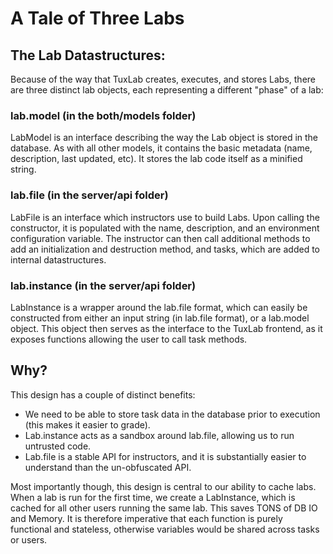 # A Tale of Three Labs
## The Lab Datastructures:
Because of the way that TuxLab creates, executes, and stores Labs, there are three distinct lab objects, each representing a different "phase" of a lab:

### lab.model (in the both/models folder)
LabModel is an interface describing the way the Lab object is stored in the database.  As with all other models, it contains the basic metadata (name, description, last updated, etc).  It stores the lab code itself as a minified string.  

### lab.file (in the server/api folder)
LabFile is an interface which instructors use to build Labs.  Upon calling the constructor, it is populated with the name, description, and an environment configuration variable.  The instructor can then call additional methods to add an initialization and destruction method, and tasks, which are added to internal datastructures.

### lab.instance (in the server/api folder)
LabInstance is a wrapper around the lab.file format, which can easily be constructed from either an input string (in lab.file format), or a lab.model object.  This object then serves as the interface to the TuxLab frontend, as it exposes functions allowing the user to call task methods.

## Why?
This design has a couple of distinct benefits:
- We need to be able to store task data in the database prior to execution (this makes it easier to grade).
- Lab.instance acts as a sandbox around lab.file, allowing us to run untrusted code.
- Lab.file is a stable API for instructors, and it is substantially easier to understand than the un-obfuscated API.

Most importantly though, this design is central to our ability to cache labs.  When a lab is run for the first time, we create a LabInstance, which is cached for all other users running the same lab.  This saves TONS of DB IO and Memory.  It is therefore imperative that each function is purely functional and stateless, otherwise variables would be shared across tasks or users.
